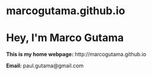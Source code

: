 # marcogutama.github.io
<h1>Hey, I'm Marco Gutama</h1>
<p><b>This is my home webpage:</b> http://marcogutama.github.io</p>
<p><b>Email:</b> paul.gutama@gmail.com</p>
